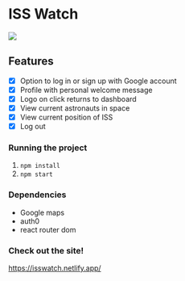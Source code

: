 # ISS Watch

<img src="https://i.ibb.co/Qk7v7qq/Screen-Shot-2021-11-03-at-7-57-38-AM.png">

## Features
- [x] Option to log in or sign up with Google account
- [x] Profile with personal welcome message 
- [x] Logo on click returns to dashboard
- [x] View current astronauts in space
- [x] View current position of ISS
- [x] Log out

### Running the project
1. `npm install`
2. `npm start`

### Dependencies
- Google maps
- auth0
- react router dom

### Check out the site!
<a href="https://isswatch.netlify.app/" target=_blank>https://isswatch.netlify.app/</a>

